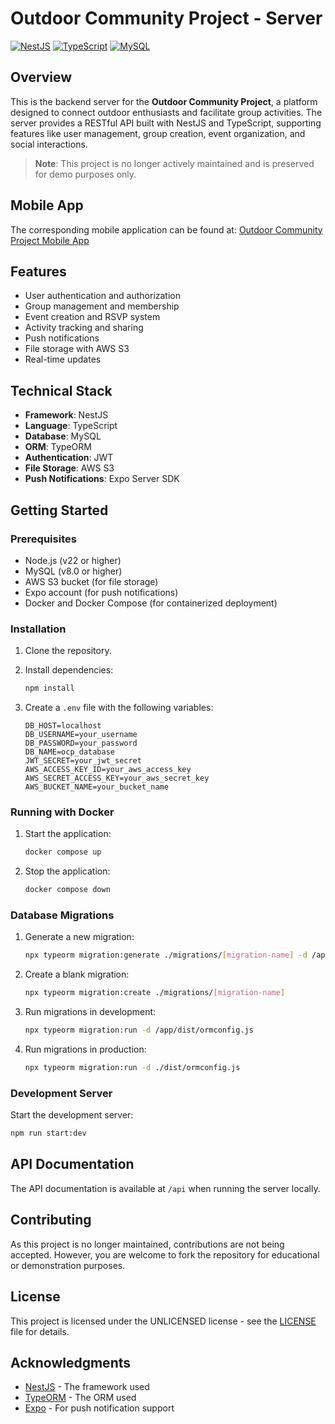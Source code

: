 # Outdoor Community Project - Server

[![NestJS](https://img.shields.io/badge/NestJS-E0234E?style=for-the-badge&logo=nestjs&logoColor=white)](https://nestjs.com/)
[![TypeScript](https://img.shields.io/badge/TypeScript-007ACC?style=for-the-badge&logo=typescript&logoColor=white)](https://www.typescriptlang.org/)
[![MySQL](https://img.shields.io/badge/MySQL-4479A1?style=for-the-badge&logo=mysql&logoColor=white)](https://www.mysql.com/)

## Overview

This is the backend server for the **Outdoor Community Project**, a platform designed to connect outdoor enthusiasts and facilitate group activities. The server provides a RESTful API built with NestJS and TypeScript, supporting features like user management, group creation, event organization, and social interactions.

> **Note**: This project is no longer actively maintained and is preserved for demo purposes only.

## Mobile App

The corresponding mobile application can be found at:
[Outdoor Community Project Mobile App](https://github.com/cjlaflamme1/ocpMobile)

## Features

- User authentication and authorization
- Group management and membership
- Event creation and RSVP system
- Activity tracking and sharing
- Push notifications
- File storage with AWS S3
- Real-time updates

## Technical Stack

- **Framework**: NestJS
- **Language**: TypeScript
- **Database**: MySQL
- **ORM**: TypeORM
- **Authentication**: JWT
- **File Storage**: AWS S3
- **Push Notifications**: Expo Server SDK

## Getting Started

### Prerequisites

- Node.js (v22 or higher)
- MySQL (v8.0 or higher)
- AWS S3 bucket (for file storage)
- Expo account (for push notifications)
- Docker and Docker Compose (for containerized deployment)

### Installation

1. Clone the repository.

2. Install dependencies:
   ```bash
   npm install
   ```

3. Create a `.env` file with the following variables:
   ```env
   DB_HOST=localhost
   DB_USERNAME=your_username
   DB_PASSWORD=your_password
   DB_NAME=ocp_database
   JWT_SECRET=your_jwt_secret
   AWS_ACCESS_KEY_ID=your_aws_access_key
   AWS_SECRET_ACCESS_KEY=your_aws_secret_key
   AWS_BUCKET_NAME=your_bucket_name
   ```

### Running with Docker

1. Start the application:
   ```bash
   docker compose up
   ```

2. Stop the application:
   ```bash
   docker compose down
   ```

### Database Migrations

1. Generate a new migration:
   ```bash
   npx typeorm migration:generate ./migrations/[migration-name] -d /app/dist/ormconfig.js
   ```

2. Create a blank migration:
   ```bash
   npx typeorm migration:create ./migrations/[migration-name]
   ```

3. Run migrations in development:
   ```bash
   npx typeorm migration:run -d /app/dist/ormconfig.js
   ```

4. Run migrations in production:
   ```bash
   npx typeorm migration:run -d ./dist/ormconfig.js
   ```

### Development Server

Start the development server:
```bash
npm run start:dev
```

## API Documentation

The API documentation is available at `/api` when running the server locally.

## Contributing

As this project is no longer maintained, contributions are not being accepted. However, you are welcome to fork the repository for educational or demonstration purposes.

## License

This project is licensed under the UNLICENSED license - see the [LICENSE](LICENSE) file for details.

## Acknowledgments

- [NestJS](https://nestjs.com/) - The framework used
- [TypeORM](https://typeorm.io/) - The ORM used
- [Expo](https://expo.dev/) - For push notification support
